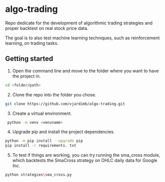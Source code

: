 # algo-trading
Repo dedicate for the development of algorithmic trading strategies and proper backtest on real stock price data.

The goal is to also test machine learning techniques, such as reinforcement learning, on trading tasks.

## Getting started

1. Open the command line and move to the folder where you want to have the project in.

```bash
cd <folder/path>
```

2. Clone the repo into the folder you chose.

```bash
git clone https://github.com/vjardimb/algo-trading.git
```

3. Create a virtual environment.

```bash
 python -m venv <venvname>
```

4. Upgrade pip and install the project dependencies.

```bash
python -m pip install --upgrade pip
pip install -r requirements. txt
```

5. To test if things are working, you can try running the sma_cross module, which backtests the SmaCross strategy on 
OHLC daily data for Google Inc.

```bash
python strategies\sma_cross.py
```